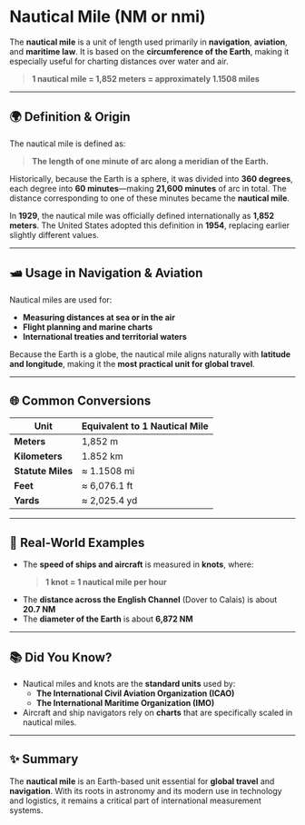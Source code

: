 # Nautical Mile (NM or nmi)

The **nautical mile** is a unit of length used primarily in **navigation**, **aviation**, and **maritime law**. It is based on the **circumference of the Earth**, making it especially useful for charting distances over water and air.

> **1 nautical mile = 1,852 meters = approximately 1.1508 miles**

---

## 🌍 Definition & Origin

The nautical mile is defined as:

> **The length of one minute of arc along a meridian of the Earth.**

Historically, because the Earth is a sphere, it was divided into **360 degrees**, each degree into **60 minutes**—making **21,600 minutes** of arc in total. The distance corresponding to one of these minutes became the **nautical mile**.

In **1929**, the nautical mile was officially defined internationally as **1,852 meters**. The United States adopted this definition in **1954**, replacing earlier slightly different values.

---

## 🛥️ Usage in Navigation & Aviation

Nautical miles are used for:

- **Measuring distances at sea or in the air**
- **Flight planning and marine charts**
- **International treaties and territorial waters**

Because the Earth is a globe, the nautical mile aligns naturally with **latitude and longitude**, making it the **most practical unit for global travel**.

---

## 🌐 Common Conversions

| Unit              | Equivalent to 1 Nautical Mile      |
|-------------------|------------------------------------|
| **Meters**         | 1,852 m                            |
| **Kilometers**     | 1.852 km                           |
| **Statute Miles**  | ≈ 1.1508 mi                        |
| **Feet**           | ≈ 6,076.1 ft                       |
| **Yards**          | ≈ 2,025.4 yd                       |

---

## 📏 Real-World Examples

- The **speed of ships and aircraft** is measured in **knots**, where:
  > **1 knot = 1 nautical mile per hour**
- The **distance across the English Channel** (Dover to Calais) is about **20.7 NM**
- The **diameter of the Earth** is about **6,872 NM**

---

## 📚 Did You Know?

- Nautical miles and knots are the **standard units** used by:
    - **The International Civil Aviation Organization (ICAO)**
    - **The International Maritime Organization (IMO)**
- Aircraft and ship navigators rely on **charts** that are specifically scaled in nautical miles.

---

## ✨ Summary

The **nautical mile** is an Earth-based unit essential for **global travel** and **navigation**. With its roots in astronomy and its modern use in technology and logistics, it remains a critical part of international measurement systems.
